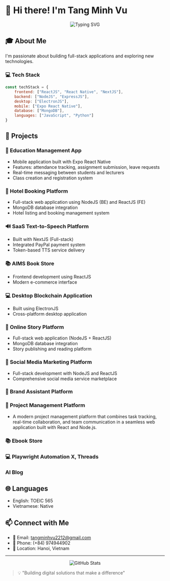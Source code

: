 # 👋 Hi there! I'm Tang Minh Vu

<div align="center">
  <img src="https://readme-typing-svg.herokuapp.com?font=Fira+Code&duration=3000&pause=1000&center=true&vCenter=true&width=435&lines=Full+Stack+Developer;Software+Engineering+Student;Always+learning+new+things" alt="Typing SVG" />
</div>

## 🎓 About Me

I'm passionate about building full-stack applications and exploring new technologies.

### 💻 Tech Stack

```javascript
const techStack = {
    frontend: ["ReactJS", "React Native", "NextJS"],
    backend: ["NodeJS", "ExpressJS"],
    desktop: ["ElectronJS"],
    mobile: ["Expo React Native"],
    database: ["MongoDB"],
    languages: ["JavaScript", "Python"]
}
```

## 🚀 Projects

### 📱 Education Management App
- Mobile application built with Expo React Native
- Features: attendance tracking, assignment submission, leave requests
- Real-time messaging between students and lecturers
- Class creation and registration system

### 🏨 Hotel Booking Platform
- Full-stack web application using NodeJS (BE) and ReactJS (FE)
- MongoDB database integration
- Hotel listing and booking management system

### 🔊 SaaS Text-to-Speech Platform
- Built with NextJS (Full-stack)
- Integrated PayPal payment system
- Token-based TTS service delivery

### 📚 AIMS Book Store
- Frontend development using ReactJS
- Modern e-commerce interface

### 💻 Desktop Blockchain Application
- Built using ElectronJS
- Cross-platform desktop application

### 📖 Online Story Platform
- Full-stack web application (NodeJS + ReactJS)
- MongoDB database integration
- Story publishing and reading platform

### 🚀 Social Media Marketing Platform
- Full-stack development with NodeJS and ReactJS
- Comprehensive social media service marketplace

### 🚀 Brand Assistant Platform

### 🚀 Project Management Platform
-  A modern project management platform that combines task tracking, real-time collaboration, and team communication in a seamless web application built with React and Node.js.

### 📚 Ebook Store

### 💻 Playwright Automation X, Threads

### AI Blog


## 🌐 Languages
- English: TOEIC 565
- Vietnamese: Native

## 📫 Connect with Me
- 📧 Email: tangminhvu2212@gmail.com
- 📱 Phone: (+84) 974944902
- 📍 Location: Hanoi, Vietnam

---

<div align="center">
  <img src="https://github-readme-stats.vercel.app/api?username=minhvu2212&show_icons=true&theme=radical" alt="GitHub Stats" />
</div>

> 💡 "Building digital solutions that make a difference"
